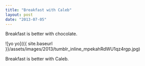 ```yaml
---
title: "Breakfast with Caleb"
layout: post
date: "2013-07-05"
---
```


Breakfast is better with chocolate.

![yo yo]({{ site.baseurl }}/assets/images/2013/tumblr_inline_mpekahRdWU1qz4rgp.jpg)

Breakfast is better with Caleb.

